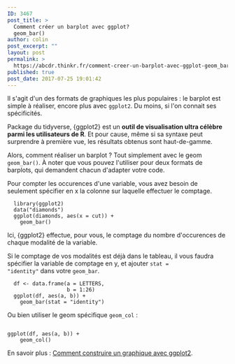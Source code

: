 ```yaml
---
ID: 3467
post_title: >
  Comment créer un barplot avec ggplot?
  geom_bar()
author: colin
post_excerpt: ""
layout: post
permalink: >
  https://abcdr.thinkr.fr/comment-creer-un-barplot-avec-ggplot-geom_bar/
published: true
post_date: 2017-07-25 19:01:42
---
```

Il s'agit d'un des formats de graphiques les plus populaires : le barplot est simple à réaliser, encore plus avec <code>ggplot2</code>. Du moins, si l'on connait ses spécificités.

Package du tidyverse, {ggplot2} est un <strong>outil de visualisation ultra célèbre parmi les utilisateurs de R</strong>. Et pour cause, même si sa syntaxe peut surprendre à première vue, les résultats obtenus sont haut-de-gamme.

Alors, comment réaliser un barplot ? Tout simplement avec le geom <code>geom_bar()</code>. À noter que vous pouvez l'utiliser pour deux formats de barplots, qui demandent chacun d'adapter votre code.

Pour compter les occurences d'une variable, vous avez besoin de seulement spécifier en x la colonne sur laquelle effectuer le comptage.
<pre><code>  library(ggplot2)
  data("diamonds")
  ggplot(diamonds, aes(x = cut)) +
    geom_bar()
</code></pre>
Ici, {ggplot2} effectue, pour vous, le comptage du nombre d'occurences de chaque modalité de la variable.

Si le comptage de vos modalités est déjà dans le tableau, il vous faudra spécifier la variable de comptage en y, et ajouter <code>stat = "identity"</code> dans votre <code>geom_bar</code>.
<pre><code>  df &lt;- data.frame(a = LETTERS,
                   b = 1:26)
  ggplot(df, aes(a, b)) +
    geom_bar(stat = "identity")
</code></pre>

Ou bien utiliser le geom spécifique <code>geom_col</code> :

<pre><code>
ggplot(df, aes(a, b)) +
    geom_col()
</code></pre>


En savoir plus : <a href="https://abcdr.thinkr.fr/comment-se-construit-un-graphique-avec-ggplot2/">Comment construire un graphique avec ggplot2</a>.
